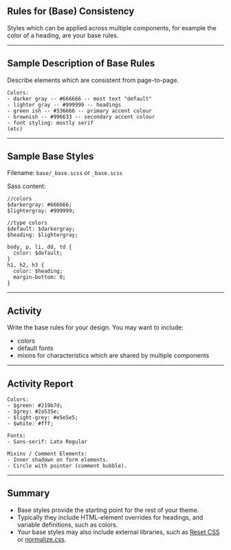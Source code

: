 ## Rules for (Base) Consistency

Styles which can be applied across multiple components, for example the color of a heading, are your base rules.


---------
## Sample Description of Base Rules

Describe elements which are consistent from page-to-page.

````
Colors:
- darker gray -- #666666 -- most text "default"
- lighter gray -- #999999 -- headings
- green ish -- #336666 -- primary accent colour
- brownish -- #996633 -- secondary accent colour
- font styling: mostly serif
(etc)
````

--------
## Sample Base Styles

Filename: ``base/_base.scss`` or ``_base.scss``

Sass content:

````
//colors
$darkergray: #666666;
$lightergray: #999999;

//type colors
$default: $darkergray;
$heading: $lightergray;

body, p, li, dd, td {
  color: $default;
}
h1, h2, h3 {
  color: $heading;
  margin-bottom: 0;
}
````

--------
## Activity

Write the base rules for your design. You may want to include:

- colors
- default fonts
- mixins for characteristics which are shared by multiple components

--------
## Activity Report

````
Colors:
- $green: #219b7d;
- $grey: #2a535e;
- $light-grey: #e5e5e5;
- $white: #fff;

Fonts:
- Sans-serif: Lato Regular

Mixins / Comment Elements:
- Inner shadown on form elements.
- Circle with pointer (comment bubble).
````

--------
## Summary

- Base styles provide the starting point for the rest of your theme.
- Typically they include HTML-element overrides for headings, and variable definitions, such as colors.
- Your base styles may also include external libraries, such as [Reset CSS](http://meyerweb.com/eric/tools/css/reset/index.html) or [normalize.css](http://necolas.github.io/normalize.css/).
